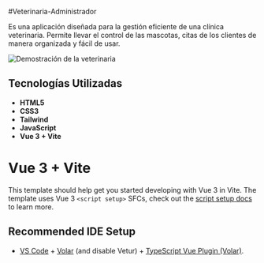 #Veterinaria-Administrador

Es una aplicación diseñada para la gestión eficiente de una clínica veterinaria. 
Permite llevar el control de las mascotas, citas de los clientes de manera organizada y fácil de usar.


![Demostración de la veterinaria](assets/veterinaria.gif)


## Tecnologías Utilizadas

- **HTML5**
- **CSS3**
- **Tailwind**
- **JavaScript**
- **Vue 3 + Vite**


# Vue 3 + Vite

This template should help get you started developing with Vue 3 in Vite. The template uses Vue 3 `<script setup>` SFCs, check out the [script setup docs](https://v3.vuejs.org/api/sfc-script-setup.html#sfc-script-setup) to learn more.

## Recommended IDE Setup

- [VS Code](https://code.visualstudio.com/) + [Volar](https://marketplace.visualstudio.com/items?itemName=Vue.volar) (and disable Vetur) + [TypeScript Vue Plugin (Volar)](https://marketplace.visualstudio.com/items?itemName=Vue.vscode-typescript-vue-plugin).
